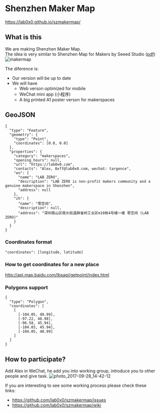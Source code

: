 # Shenzhen Maker Map
https://lab0x0.github.io/szmakermap/

## What is this

We are making Shenzhen Maker Map.  
The idea is very similar to Shenzhen Map for Makers by Seeed Studio ([pdf](http://www.seeedstudio.com/document/pdf/Shenzhen%20Map%20for%20Makers.pdf))
![makermap](https://user-images.githubusercontent.com/415928/30964692-2f49cd6c-a45b-11e7-8fc6-0eb14c4fc1ba.jpg)

The diference is:
- Our version will be up to date
- We will have 
  - Web verson optimized for mobile
  - WeChat mini app (小程序)
  - A big printed A1 poster verson for makerspaces

## GeoJSON
```
{
  "type": "Feature",
  "geometry": {
    "type": "Point",
    "coordinates": [0.0, 0.0]
  },
  "properties": {
    "category": "makerspaces",
    "opening_hours": null,
    "url": "https://lab0x0.com",
    "contacts": "Alex, 0xff@lab0x0.com, wechat: targence",    
    "en": {
      "name": "LAB ZERO",
      "description": "LAB ZERO is non-profit makers community and a genuine makerspace in Shenzhen",
      "address": null   
    },
    "zh": {
      "name": "零空间",
      "description": null,
      "address": "深圳南山区南头街道麻雀岭工业区m10栋4号楼一楼 零空间 (LAB ZERO)"
    }
  }
}
```

### Coordinates format
```
"coordinates": [longitude, latitude]
```

### How to get coordinates for a new place
http://api.map.baidu.com/lbsapi/getpoint/index.html


### Polygons support
```
{
  "type": "Polygon",
  "coordinates": [
    [
      [-104.05, 48.99],
      [-97.22, 48.98],
      [-96.58, 45.94],
      [-104.03, 45.94],
      [-104.05, 48.99]
    ]
  ]
}
```


## How to participate?

Add Alex in WeChat, he add you into working group, introduce you to other people and give task.
![photo_2017-09-28_14-42-12](https://user-images.githubusercontent.com/415928/30965128-e5d6c5a2-a45c-11e7-87f4-dcbebb5da7f8.jpg)

If you are interesting to see some working process please check these links:
- https://github.com/lab0x0/szmakermap/issues
- https://github.com/lab0x0/szmakermap/wiki
